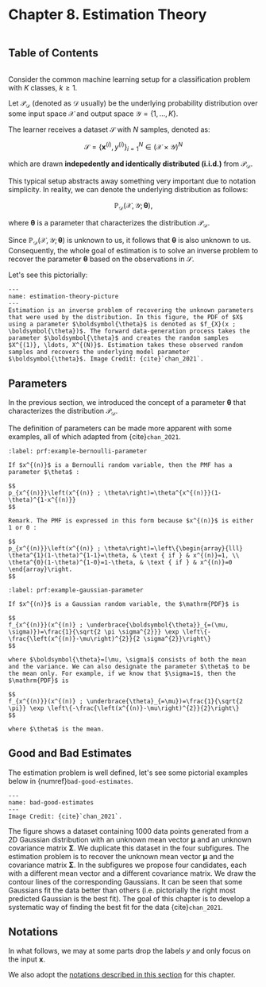 # Chapter 8. Estimation Theory

```{contents}
```

## Table of Contents

```{tableofcontents}

```

Consider the common machine learning setup for a classification problem with $K$
classes, $k \geq 1$.

Let $\mathcal{P}_{\mathcal{D}}$ (denoted as $\mathcal{D}$ usually) be the
underlying probability distribution over some input space $\mathcal{X}$ and
output space $\mathcal{Y} = \{1, \ldots, K\}$.

The learner receives a dataset $\mathcal{S}$ with $N$ samples, denoted as:

$$
\mathcal{S} = \left\{\mathbf{x}^{(i)}, y^{(i)}\right\}_{i=1}^{N} \in \left(\mathcal{X} \times \mathcal{Y}\right)^{N}
$$

which are drawn **indepedently and identically distributed (i.i.d.)** from
$\mathcal{P}_{\mathcal{D}}$.

This typical setup abstracts away something very important due to notation
simplicity. In reality, we can denote the underlying distribution as follows:

$$
\mathbb{P}_{\mathcal{D}}\left(\mathcal{X}, \mathcal{Y};\boldsymbol{\theta}\right) ,
$$

where $\boldsymbol{\theta}$ is a parameter that characterizes the distribution
$\mathcal{P}_{\mathcal{D}}$.

Since
$\mathbb{P}_{\mathcal{D}}\left(\mathcal{X}, \mathcal{Y};\boldsymbol{\theta}\right)$
is unknown to us, it follows that $\boldsymbol{\theta}$ is also unknown to us.
Consequently, the whole goal of estimation is to solve an inverse problem to
recover the parameter $\boldsymbol{\theta}$ based on the observations in
$\mathcal{S}$.

Let's see this pictorially:

```{figure} ./assets/chan_fig8.1.jpeg
---
name: estimation-theory-picture
---
Estimation is an inverse problem of recovering the unknown parameters that were used by the distribution. In this figure, the PDF of $X$ using a parameter $\boldsymbol{\theta}$ is denoted as $f_{X}(x ; \boldsymbol{\theta})$. The forward data-generation process takes the parameter $\boldsymbol{\theta}$ and creates the random samples $X^{(1)}, \ldots, X^{(N)}$. Estimation takes these observed random samples and recovers the underlying model parameter $\boldsymbol{\theta}$. Image Credit: {cite}`chan_2021`.
```

## Parameters

In the previous section, we introduced the concept of a parameter
$\boldsymbol{\theta}$ that characterizes the distribution
$\mathcal{P}_{\mathcal{D}}$.

The definition of parameters can be made more apparent with some examples, all
of which adapted from {cite}`chan_2021`.

```{prf:example} Parameter of a Bernoulli Distribution
:label: prf:example-bernoulli-parameter

If $x^{(n)}$ is a Bernoulli random variable, then the PMF has a parameter $\theta$ :

$$
p_{x^{(n)}}\left(x^{(n)} ; \theta\right)=\theta^{x^{(n)}}(1-\theta)^{1-x^{(n)}}
$$

Remark. The PMF is expressed in this form because $x^{(n)}$ is either 1 or 0 :

$$
p_{x^{(n)}}\left(x^{(n)} ; \theta\right)=\left\{\begin{array}{lll}
\theta^{1}(1-\theta)^{1-1}=\theta, & \text { if } & x^{(n)}=1, \\
\theta^{0}(1-\theta)^{1-0}=1-\theta, & \text { if } & x^{(n)}=0
\end{array}\right.
$$
```

```{prf:example} Parameter of a Gaussian Distribution
:label: prf:example-gaussian-parameter

If $x^{(n)}$ is a Gaussian random variable, the $\mathrm{PDF}$ is

$$
f_{x^{(n)}}(x^{(n)} ; \underbrace{\boldsymbol{\theta}}_{=(\mu, \sigma)})=\frac{1}{\sqrt{2 \pi \sigma^{2}}} \exp \left\{-\frac{\left(x^{(n)}-\mu\right)^{2}}{2 \sigma^{2}}\right\}
$$

where $\boldsymbol{\theta}=[\mu, \sigma]$ consists of both the mean and the variance. We can also designate the parameter $\theta$ to be the mean only. For example, if we know that $\sigma=1$, then the $\mathrm{PDF}$ is

$$
f_{x^{(n)}}(x^{(n)} ; \underbrace{\theta}_{=\mu})=\frac{1}{\sqrt{2 \pi}} \exp \left\{-\frac{\left(x^{(n)}-\mu\right)^{2}}{2}\right\}
$$

where $\theta$ is the mean.
```

## Good and Bad Estimates

The estimation problem is well defined, let's see some pictorial examples below
in {numref}`bad-good-estimates`.

```{figure} ./assets/chan_fig8.2.png
---
name: bad-good-estimates
---
Image Credit: {cite}`chan_2021`.
```

The figure shows a dataset containing 1000 data points generated from a 2D
Gaussian distribution with an unknown mean vector $\boldsymbol{\mu}$ and an
unknown covariance matrix $\boldsymbol{\Sigma}$. We duplicate this dataset in
the four subfigures. The estimation problem is to recover the unknown mean
vector $\boldsymbol{\mu}$ and the covariance matrix $\boldsymbol{\Sigma}$. In
the subfigures we propose four candidates, each with a different mean vector and
a different covariance matrix. We draw the contour lines of the corresponding
Gaussians. It can be seen that some Gaussians fit the data better than others
(i.e. pictorially the right most predicted Gaussian is the best fit). The goal
of this chapter is to develop a systematic way of finding the best fit for the
data {cite}`chan_2021`.

## Notations

In what follows, we may at some parts drop the labels $y$ and only focus on the
input $\mathbf{x}$.

We also adopt the
[notations described in this section](../../notations/machine_learning.md) for
this chapter.
